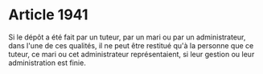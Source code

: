 # Article 1941

Si le dépôt a été fait par un tuteur, par un mari ou par un administrateur, dans l'une de ces qualités, il ne peut être restitué qu'à la personne que ce tuteur, ce mari ou cet administrateur représentaient, si leur gestion ou leur administration est finie.